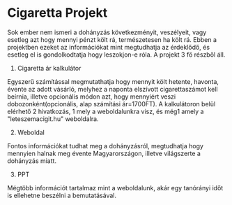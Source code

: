 # Cigaretta Projekt

Sok ember nem ismeri a dohányzás következményit, veszélyeit, vagy esetleg azt hogy mennyi pénzt költ rá, természetesen ha költ rá.
Ebben a projektben ezeket az információkat mint megtudhatja az érdeklődő, és esetleg el is gondolkodtatja hogy leszokjon-e róla.
A projekt 3 fő részből áll.

1. Cigaretta ár kalkulátor

Egyszerű számítással megmutathatja hogy mennyit költ hetente, havonta, évente az adott vásárló, melyhez a naponta elszívott cigarettaszámot kell beírnia, illetve opcionális módon azt, hogy mennyiért veszi dobozonként(opcionális, alap számítási ár=1700FT).
A kalkulátoron belül elérhető 2 hivatkozás, 1 mely a weboldalunkra visz, és még1 amely a "leteszemacigit.hu" weboldalra.

2. Weboldal

Fontos információkat tudhat meg a dohányzásról, megtudhatja hogy mennyien halnak meg évente Magyarországon, illetve világszerte a dohányzás miatt.

3. PPT

Mégtöbb információt tartalmaz mint a weboldalunk, akár egy tanórányi időt is ellehetne beszélni a bemutatásával.
